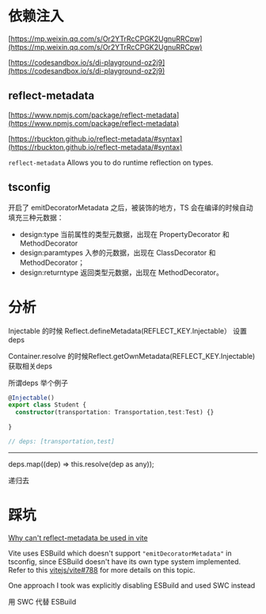 # 依赖注入

[https://mp.weixin.qq.com/s/Or2YTrRcCPGK2UgnuRRCpw](https://mp.weixin.qq.com/s/Or2YTrRcCPGK2UgnuRRCpw)

[https://codesandbox.io/s/di-playground-oz2j9](https://codesandbox.io/s/di-playground-oz2j9)



## reflect-metadata

[https://www.npmjs.com/package/reflect-metadata](https://www.npmjs.com/package/reflect-metadata)

[https://rbuckton.github.io/reflect-metadata/#syntax](https://rbuckton.github.io/reflect-metadata/#syntax)

`reflect-metadata` Allows you to do runtime reflection on types.





## tsconfig

开启了 emitDecoratorMetadata 之后，被装饰的地方，TS 会在编译的时候自动填充三种元数据：

* design:type 当前属性的类型元数据，出现在 PropertyDecorator 和 MethodDecorator
* design:paramtypes 入参的元数据，出现在 ClassDecorator 和 MethodDecorator；
* design:returntype 返回类型元数据，出现在 MethodDecorator。





# 分析

Injectable 的时候 Reflect.defineMetadata(REFLECT_KEY.Injectable） 设置deps

Container.resolve 的时候Reflect.getOwnMetadata(REFLECT_KEY.Injectable) 获取相关deps

所谓deps 举个例子

```ts
@Injectable()
export class Student {
  constructor(transportation: Transportation,test:Test) {}
  
}

// deps: [transportation,test]
```

----

deps.map((dep) => this.resolve(dep as any));

递归去



# 踩坑

[Why can't reflect-metadata be used in vite](https://stackoverflow.com/questions/68570519/why-cant-reflect-metadata-be-used-in-vite)

Vite uses ESBuild which doesn't support `"emitDecoratorMetadata"` in tsconfig, since ESBuild doesn't have its own type system implemented. Refer to this [vitejs/vite#788](https://github.com/vitejs/vite/issues/788) for more details on this topic.



One approach I took was explicitly disabling ESBuild and used SWC instead

用 SWC 代替 ESBuild
